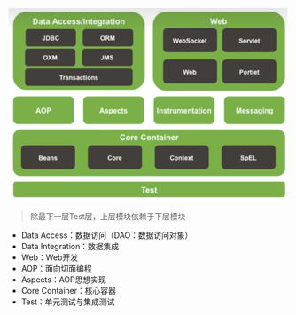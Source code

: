 ![image-20230223165740247](./assets/image-20230223165740247.png)

> 除最下一层Test层，上层模块依赖于下层模块

+  Data Access：数据访问（DAO：数据访问对象）
+ Data Integration：数据集成
+ Web：Web开发
+ AOP：面向切面编程
+ Aspects：AOP思想实现
+ Core Container：核心容器
+ Test：单元测试与集成测试

